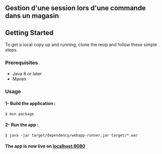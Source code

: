 ## Gestion d'une session lors d'une commande dans un magasin


## Getting Started

To get a local copy up and running, clone the reop and follow these simple steps.

### Prerequisites

- Java 8 or later
- Maven

### Usage

#### 1- Build the application :

    $ mvn package

#### 2- Run the app :

    $ java -jar target/dependency/webapp-runner.jar target/*.war

#### The app is now live on [localhost:8080](http://localhost:8080)